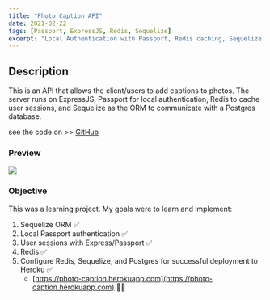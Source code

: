 ```yaml
---
title: "Photo Caption API"
date: 2021-02-22
tags: [Passport, ExpressJS, Redis, Sequelize]
excerpt: "Local Authentication with Passport, Redis caching, Sequelize ORM"
---
```


## Description

This is an API that allows the client/users to add captions to photos.
The server runs on ExpressJS, Passport for local authentication, Redis to cache user sessions, and Sequelize as the ORM to communicate with a Postgres database.

see the code on >> [GitHub](https://github.com/vincanger/photo-caption-api)

### Preview

<img src="https://github.com/vincanger/photo-caption-api/blob/master/photo-app-preview.gif?raw=true" />

### Objective

This was a learning project. My goals were to learn and implement:

1. Sequelize ORM ✅
2. Local Passport authentication ✅
3. User sessions with Express/Passport ✅
4. Redis ✅
5. Configure Redis, Sequelize, and Postgres for successful deployment to Heroku ✅
    - [https://photo-caption.herokuapp.com](https://photo-caption.herokuapp.com) 🧙‍♂️

